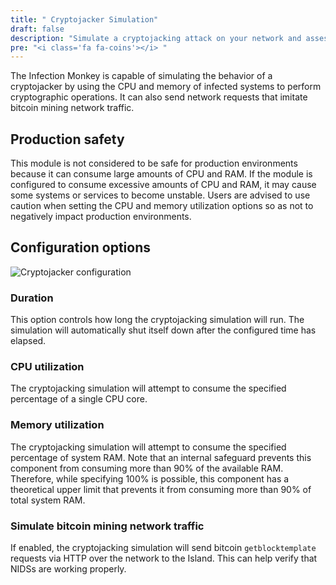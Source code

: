 ```yaml
---
title: " Cryptojacker Simulation"
draft: false
description: "Simulate a cryptojacking attack on your network and assess the potential damage."
pre: "<i class='fa fa-coins'></i> "
---
```


The Infection Monkey is capable of simulating the behavior of a cryptojacker by
using the CPU and memory of infected systems to perform cryptographic
operations. It can also send network requests that imitate bitcoin mining
network traffic.

## Production safety

This module is not considered to be safe for production environments because
it can consume large amounts of CPU and RAM. If the module is configured to
consume excessive amounts of CPU and RAM, it may cause some systems or services
to become unstable. Users are advised to use caution when setting the CPU and
memory utilization options so as not to negatively impact production
environments.

## Configuration options
![Cryptojacker configuration](/images/island/configuration_page/cryptojacker_configuration.png "Cryptojacker configuration")
### Duration
This option controls how long the cryptojacking simulation will run. The
simulation will automatically shut itself down after the configured time has
elapsed.

### CPU utilization
The cryptojacking simulation will attempt to consume the specified percentage
of a single CPU core.

### Memory utilization
The cryptojacking simulation will attempt to consume the specified percentage
of system RAM. Note that an internal safeguard prevents this component from
consuming more than 90% of the available RAM. Therefore, while specifying 100%
is possible, this component has a theoretical upper limit that prevents it from
consuming more than 90% of total system RAM.

### Simulate bitcoin mining network traffic
If enabled, the cryptojacking simulation will send bitcoin `getblocktemplate`
requests via HTTP over the network to the Island. This can help verify that
NIDSs are working properly.
